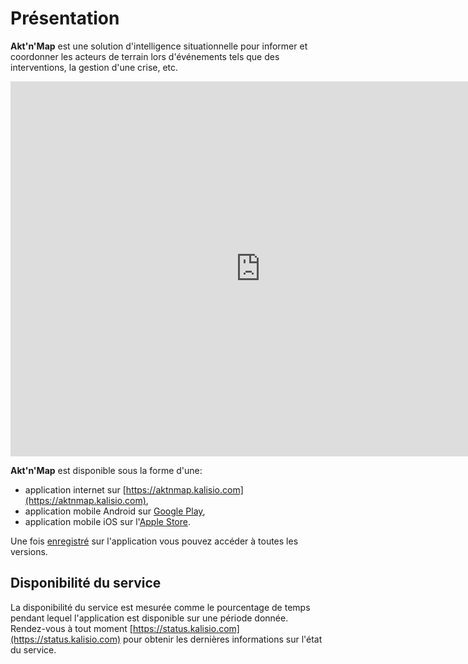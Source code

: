 # Présentation

**Akt'n'Map** est une solution d'intelligence situationnelle pour informer et coordonner les acteurs de terrain lors d'événements tels que des interventions, la gestion d'une crise, etc.

<iframe width="800" height="600" src="https://www.youtube.com/embed/T5Y2F4ZQsXg" frameborder="0" allow="autoplay; encrypted-media" allowfullscreen>
</iframe>

**Akt'n'Map** est disponible sous la forme d'une:
  * application internet sur [https://aktnmap.kalisio.com](https://aktnmap.kalisio.com),
  * application mobile Android sur [Google Play](https://play.google.com/store/apps/details?id=com.kalisio.aktnmap),
  * application mobile iOS sur l'[Apple Store](https://apps.apple.com/fr/app/aktnmap/id1435111844).

Une fois [enregistré](./concepts.md#utilisateur) sur l'application vous pouvez accéder à toutes les versions.

## Disponibilité du service

La disponibilité du service est mesurée comme le pourcentage de temps pendant lequel l'application est disponible sur une période donnée. Rendez-vous à tout moment [https://status.kalisio.com](https://status.kalisio.com) pour obtenir les dernières informations sur l'état du service.

